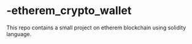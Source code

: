 # -etherem_crypto_wallet
This repo contains a small project on etherem blockchain using solidity language.
